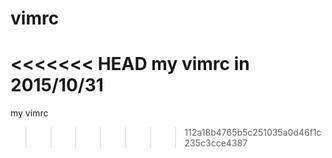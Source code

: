 # vimrc
<<<<<<< HEAD
my vimrc in 2015/10/31
=======
my vimrc
>>>>>>> 112a18b4765b5c251035a0d46f1c235c3cce4387

